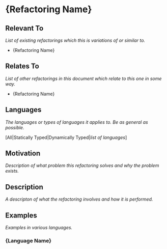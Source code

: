 # {Refactoring Name}

## Relevant To

*List of existing refactorings which this is variations of or similar to.*

* {Refactoring Name}

## Relates To

*List of other refactorings in this document which relate to this one in some
way.*

* {Refactoring Name}

## Languages

*The languages or types of languages it applies to. Be as general as possible.*

[All|Statically Typed|Dynamically Typed|*list of languages*]

## Motivation

*Description of what problem this refactoring solves and why the problem
exists.*

## Description

*A descripton of what the refactoring involves and how it is performed.*

## Examples

*Examples in various languages.*

### {Language Name}
